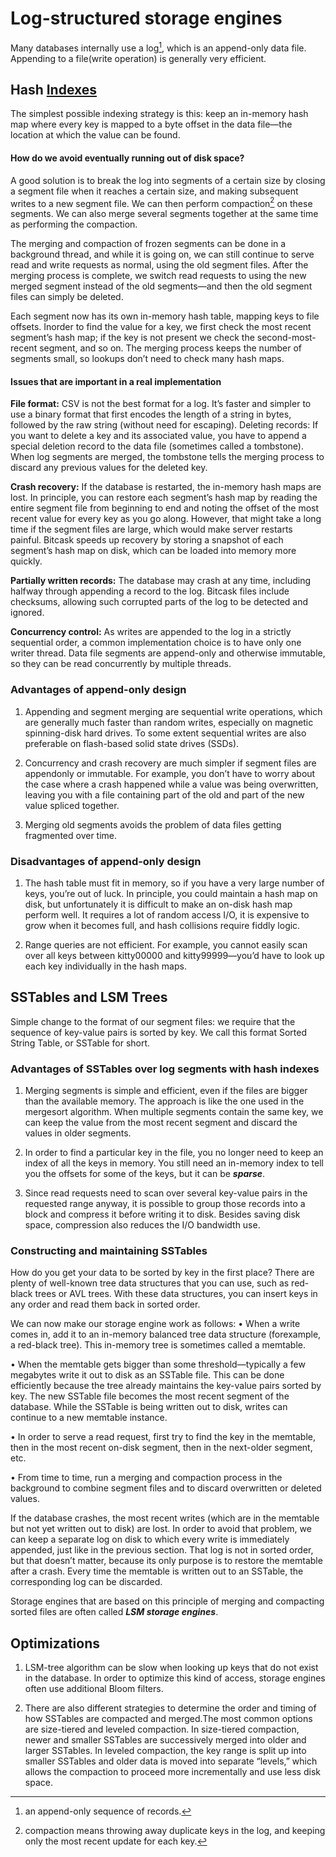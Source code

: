 # Log-structured storage engines

Many databases internally use a log[^1], which is an append-only data file. Appending to a file(write operation) is generally very efficient.

## Hash [Indexes](https://github.com/gauxs/sysd/blob/data_intensive/hld/1.%20foundation/3.%20data_storage/readme.md#index)

The simplest possible indexing strategy is this: keep an in-memory hash map where every key is mapped to a byte offset in the data file—the location at which the value can be found.

#### How do we avoid eventually running out of disk space?

A good solution is to break the log into segments of a certain size by closing a segment file when it reaches a certain size, and making subsequent writes to a new segment file. We can then perform compaction[^2] on these segments. We can also merge several segments together at the same time as performing the compaction.

The merging and compaction of frozen segments can be done in a background thread, and while it is going on, we can still continue to serve read and write requests as normal, using the old segment files. After the merging process is complete, we switch read requests to using the new merged segment instead of the old segments—and then the old segment files can simply be deleted.

Each segment now has its own in-memory hash table, mapping keys to file offsets. Inorder to find the value for a key, we first check the most recent segment’s hash map; if the key is not present we check the second-most-recent segment, and so on. The merging process keeps the number of segments small, so lookups don’t need to check many hash maps.

#### Issues that are important in a real implementation

**File format:** CSV is not the best format for a log. It’s faster and simpler to use a binary format that first encodes the length of a string in bytes, followed by the raw string (without need for escaping).
Deleting records: If you want to delete a key and its associated value, you have to append a special deletion record to the data file (sometimes called a tombstone). When log segments are merged, the tombstone tells the merging process to discard any previous values for the deleted key.

**Crash recovery:** If the database is restarted, the in-memory hash maps are lost. In principle, you can restore each segment’s hash map by reading the entire segment file from beginning to end and noting the offset of the most recent value for every key as you go along. However, that might take a long time if the segment files are large, which would make server restarts painful. Bitcask speeds up recovery by storing a snapshot of each segment’s hash map on disk, which can be loaded into memory more quickly.

**Partially written records:** The database may crash at any time, including halfway through appending a record to the log. Bitcask files include checksums, allowing such corrupted parts of the log to be detected and ignored.

**Concurrency control:** As writes are appended to the log in a strictly sequential order, a common implementation choice is to have only one writer thread. Data file segments are append-only and otherwise immutable, so they can be read concurrently by multiple threads.

### Advantages of append-only design

1. Appending and segment merging are sequential write operations, which are generally much faster than random writes, especially on magnetic spinning-disk hard drives. To some extent sequential writes are also preferable on flash-based solid state drives (SSDs).

2. Concurrency and crash recovery are much simpler if segment files are appendonly or immutable. For example, you don’t have to worry about the case where a crash happened while a value was being overwritten, leaving you with a file containing part of the old and part of the new value spliced together.

3. Merging old segments avoids the problem of data files getting fragmented over time.

### Disadvantages of append-only design

1. The hash table must fit in memory, so if you have a very large number of keys, you’re out of luck. In principle, you could maintain a hash map on disk, but unfortunately it is difficult to make an on-disk hash map perform well. It requires a lot of random access I/O, it is expensive to grow when it becomes full, and hash collisions require fiddly logic.

2. Range queries are not efficient. For example, you cannot easily scan over all keys between kitty00000 and kitty99999—you’d have to look up each key individually in the hash maps.

## SSTables and LSM Trees

Simple change to the format of our segment files: we require that the sequence of key-value pairs is sorted by key. We call this format Sorted String Table, or SSTable for short.

### Advantages of SSTables over log segments with hash indexes

1. Merging segments is simple and efficient, even if the files are bigger than the available memory. The approach is like the one used in the mergesort algorithm. When multiple segments contain the same key, we can keep the value from the most recent segment and discard the values in older segments.

2. In order to find a particular key in the file, you no longer need to keep an index of all the keys in memory. You still need an in-memory index to tell you the offsets for some of the keys, but it can be **_sparse_**.

3. Since read requests need to scan over several key-value pairs in the requested range anyway, it is possible to group those records into a block and compress it before writing it to disk. Besides saving disk space, compression also reduces the I/O bandwidth use.

### Constructing and maintaining SSTables

How do you get your data to be sorted by key in the first place? There are plenty of well-known tree data structures that you can use, such as red-black trees or AVL trees. With these data structures, you can insert keys in any order and read them back in sorted order.

We can now make our storage engine work as follows:
• When a write comes in, add it to an in-memory balanced tree data structure (forexample, a red-black tree). This in-memory tree is sometimes called a memtable.

• When the memtable gets bigger than some threshold—typically a few megabytes write it out to disk as an SSTable file. This can be done efficiently because the tree already maintains the key-value pairs sorted by key. The new SSTable file becomes the most recent segment of the database. While the SSTable is being written out to disk, writes can continue to a new memtable instance.

• In order to serve a read request, first try to find the key in the memtable, then in the most recent on-disk segment, then in the next-older segment, etc.

• From time to time, run a merging and compaction process in the background to combine segment files and to discard overwritten or deleted values.

If the database crashes, the most recent writes (which are in the memtable but not yet written out to disk) are lost. In order to avoid that problem, we can keep a separate log on disk to which every write is immediately appended, just like in the previous section. That log is not in sorted order, but that doesn’t matter, because its only purpose is to restore the memtable after a crash. Every time the memtable is written out to an SSTable, the corresponding log can be discarded.

Storage engines that are based on this principle of merging and compacting sorted files are often called **_LSM storage engines_**.

## Optimizations

1. LSM-tree algorithm can be slow when looking up keys that do not exist in the database. In order to optimize this kind of access, storage
   engines often use additional Bloom filters.

2. There are also different strategies to determine the order and timing of how SSTables are compacted and merged.The most common options are size-tiered and leveled compaction. In size-tiered compaction, newer and smaller SSTables are successively merged into older and larger SSTables. In leveled compaction, the key range is split up into smaller SSTables and older data is moved into separate “levels,” which allows the compaction to proceed more incrementally and use less disk space.

[^1]: an append-only sequence of records.
[^2]: compaction means throwing away duplicate keys in the log, and keeping only the most recent update for each key.

